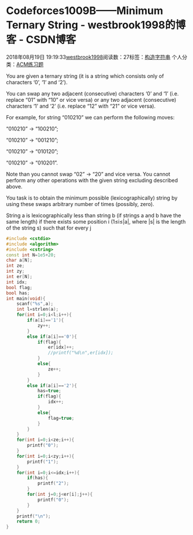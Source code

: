 # Codeforces1009B——Minimum Ternary String - westbrook1998的博客 - CSDN博客





2018年08月19日 19:19:33[westbrook1998](https://me.csdn.net/westbrook1998)阅读数：27标签：[构造字符串](https://so.csdn.net/so/search/s.do?q=构造字符串&t=blog)
个人分类：[ACM练习题](https://blog.csdn.net/westbrook1998/article/category/7652684)









> 
You are given a ternary string (it is a string which consists only of characters ‘0’, ‘1’ and ‘2’). 

  You can swap any two adjacent (consecutive) characters ‘0’ and ‘1’ (i.e. replace “01” with “10” or vice versa) or any two adjacent (consecutive) characters ‘1’ and ‘2’ (i.e. replace “12” with “21” or vice versa). 

  For example, for string “010210” we can perform the following moves: 

  “010210” → “100210”; 

  “010210” → “001210”; 

  “010210” → “010120”; 

  “010210” → “010201”. 

  Note than you cannot swap “02” → “20” and vice versa. You cannot perform any other operations with the given string excluding described above. 

  You task is to obtain the minimum possible (lexicographically) string by using these swaps arbitrary number of times (possibly, zero). 

  String a is lexicographically less than string b (if strings a and b have the same length) if there exists some position i (1≤i≤|a|, where |s| is the length of the string s) such that for every j
```cpp
#include <cstdio>
#include <algorithm>
#include <cstring>
const int N=1e5+20;
char a[N];
int ze;
int zy;
int er[N];
int idx;
bool flag;
bool has;
int main(void){
    scanf("%s",a);
    int l=strlen(a);
    for(int i=0;i<l;i++){
        if(a[i]=='1'){
            zy++;
        }
        else if(a[i]=='0'){
            if(flag){
                er[idx]++;
                //printf("%d\n",er[idx]);
            }
            else{
                ze++;
            }
        }
        else if(a[i]=='2'){
            has=true;
            if(flag){
                idx++;
            }
            else{
                flag=true;
            }
        }
    }
    for(int i=0;i<ze;i++){
        printf("0");
    }
    for(int i=0;i<zy;i++){
        printf("1");
    }
    for(int i=0;i<=idx;i++){
        if(has){
            printf("2");
        }
        for(int j=0;j<er[i];j++){
            printf("0");
        }
    }
    printf("\n");
    return 0;
}
```





